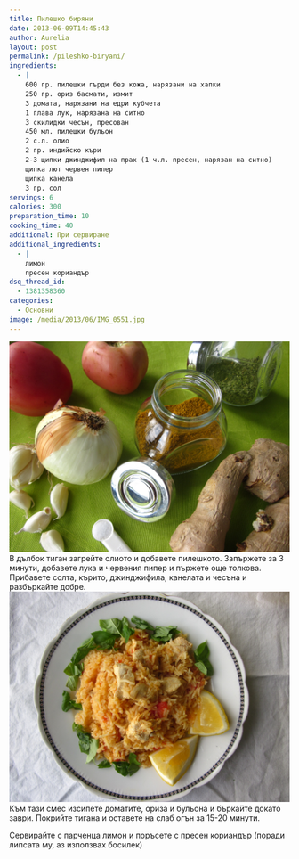 ```yaml
---
title: Пилешко биряни
date: 2013-06-09T14:45:43
author: Aurelia
layout: post
permalink: /pileshko-biryani/
ingredients:
  - |
    600 гр. пилешки гърди без кожа, нарязани на хапки
    250 гр. ориз басмати, измит
    3 домата, нарязани на едри кубчета
    1 глава лук, нарязана на ситно
    3 скилидки чесън, пресован
    450 мл. пилешки бульон
    2 с.л. олио
    2 гр. индийско къри
    2-3 щипки джинджифил на прах (1 ч.л. пресен, нарязан на ситно)
    щипка лют червен пипер
    щипка канела
    3 гр. сол 
servings: 6
calories: 300
preparation_time: 10
cooking_time: 40
additional: При сервиране
additional_ingredients:
  - |
    лимон 
    пресен кориандър
dsq_thread_id:
  - 1381358360
categories:
  - Основни
image: /media/2013/06/IMG_0551.jpg
---
```

<img src="/media/2013/06/IMG_0546.jpg" class="alignleft" />
В дълбок тиган загрейте олиото и добавете пилешкото. Запържете за 3 минути, добавете лука и червения пипер и пържете още толкова. Прибавете солта, кърито, джинджифила, канелата и чесъна и разбъркайте добре.
  
<img src="/media/2013/06/IMG_0548.jpg" class="alignright" />
Към тази смес изсипете доматите, ориза и бульона и бъркайте докато заври. Покрийте тигана и оставете на слаб огън за 15-20 минути.
  
Сервирайте с парченца лимон и поръсете с пресен кориандър (поради липсата му, аз използвах босилек)